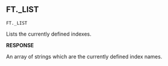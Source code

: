 ## FT._LIST

```
FT._LIST
```

Lists the currently defined indexes.

**RESPONSE**

An array of strings which are the currently defined index names.
